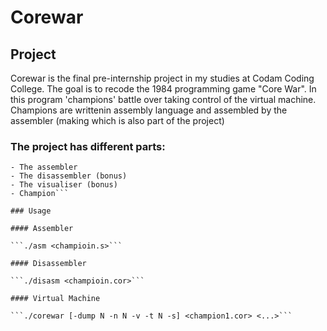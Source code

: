 # Corewar

## Project

Corewar is the final pre-internship project in my studies at Codam Coding College. The goal is to recode the 1984 programming game "Core War". In this program 'champions' battle over taking control of the virtual machine. Champions are writtenin assembly language and assembled by the assembler (making which is also part of the project)

### The project has different parts:
```- The virtual machine
- The assembler
- The disassembler (bonus)
- The visualiser (bonus)
- Champion```

### Usage

#### Assembler

```./asm <champioin.s>```

#### Disassembler

```./disasm <champioin.cor>```

#### Virtual Machine

```./corewar [-dump N -n N -v -t N -s] <champion1.cor> <...>```
